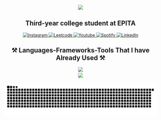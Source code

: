 <p align="center">
  <img src="https://user-images.githubusercontent.com/74038190/240906093-9be4d344-6782-461a-b5a6-32a07bf7b34e.gif">
</p>

<div align="center">
  <h2>Third-year college student at <bold>EPITA</bold></h2>
</div>

<div align="center">
  <a href="https://www.instagram.com/robinks._/">
    <img alt="Instagram" title "Follow on Instagram" src="https://img.shields.io/badge/-Instagram-E4405F?style=for-the-badge&logo=instagram&logoColor=white"/>
  </a>
  <a href="https://leetcode.com/robinks/">
    <img alt="Leetcode" title "Follow on Leetcode" src="https://img.shields.io/badge/-Leetcode-333333?style=for-the-badge&logo=leetcode&logoColor=yellow"/>
  </a>
  <a href="https://www.youtube.com/channel/UCiCunFBr1MLr3JfPVit10yg">
    <img alt="Youtube" title "Follow on Youtube" src="https://img.shields.io/badge/-Youtube-FF0000?style=for-the-badge&logo=youtube&logoColor=white"/>
  </a>
  
  <a href="https://open.spotify.com/user/brasenko/">
    <img alt="Spotify" title "Follow on Spotify" src="https://img.shields.io/badge/-Spotify-1ed760?style=for-the-badge&logo=spotify&logoColor=white"/>
  </a>
  <a href="https://www.linkedin.com/in/robin-paulik-3008322a9">
    <img alt="LinkedIn" title "Follow on LinkedIn" src="https://img.shields.io/badge/Linkedin-0A66C2?style=for-the-badge">
  </a>
</div>

<h2 align="center">⚒️ Languages-Frameworks-Tools That I have Already Used ⚒️</h2>

<div align="center">
  <img src="https://skillicons.dev/icons?i=python,c,cpp,cs,java,kotlin,javascript,typescript,react,angular,postgresql,ocaml" /><br>
  <img src="https://skillicons.dev/icons?i=apple,redhat,vim,neovim,vscode,androidstudio,unity,git" />
</div>

<p align = "center">
	<img src = "https://github.com/7oSkaaa/7oSkaaa/blob/output/github-contribution-grid-snake.svg?" alt = "Snake Game"/>
</p>
